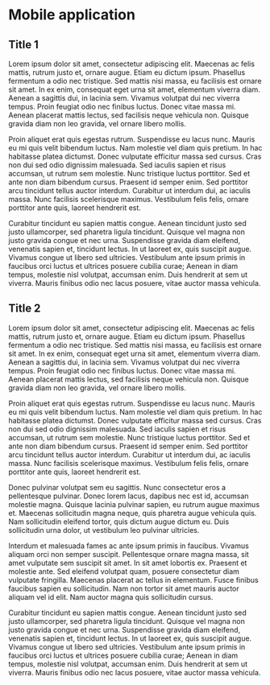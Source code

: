 # Mobile application

## Title 1

Lorem ipsum dolor sit amet, consectetur adipiscing elit. Maecenas ac felis mattis, rutrum justo et, ornare augue. Etiam eu dictum ipsum. Phasellus fermentum a odio nec tristique. Sed mattis nisi massa, eu facilisis est ornare sit amet. In ex enim, consequat eget urna sit amet, elementum viverra diam. Aenean a sagittis dui, in lacinia sem. Vivamus volutpat dui nec viverra tempus. Proin feugiat odio nec finibus luctus. Donec vitae massa mi. Aenean placerat mattis lectus, sed facilisis neque vehicula non. Quisque gravida diam non leo gravida, vel ornare libero mollis.

Proin aliquet erat quis egestas rutrum. Suspendisse eu lacus nunc. Mauris eu mi quis velit bibendum luctus. Nam molestie vel diam quis pretium. In hac habitasse platea dictumst. Donec vulputate efficitur massa sed cursus. Cras non dui sed odio dignissim malesuada. Sed iaculis sapien et risus accumsan, ut rutrum sem molestie. Nunc tristique luctus porttitor. Sed et ante non diam bibendum cursus. Praesent id semper enim. Sed porttitor arcu tincidunt tellus auctor interdum. Curabitur ut interdum dui, ac iaculis massa. Nunc facilisis scelerisque maximus. Vestibulum felis felis, ornare porttitor ante quis, laoreet hendrerit est.

Curabitur tincidunt eu sapien mattis congue. Aenean tincidunt justo sed justo ullamcorper, sed pharetra ligula tincidunt. Quisque vel magna non justo gravida congue et nec urna. Suspendisse gravida diam eleifend, venenatis sapien et, tincidunt lectus. In ut laoreet ex, quis suscipit augue. Vivamus congue ut libero sed ultricies. Vestibulum ante ipsum primis in faucibus orci luctus et ultrices posuere cubilia curae; Aenean in diam tempus, molestie nisl volutpat, accumsan enim. Duis hendrerit at sem ut viverra. Mauris finibus odio nec lacus posuere, vitae auctor massa vehicula.

## Title 2

Lorem ipsum dolor sit amet, consectetur adipiscing elit. Maecenas ac felis mattis, rutrum justo et, ornare augue. Etiam eu dictum ipsum. Phasellus fermentum a odio nec tristique. Sed mattis nisi massa, eu facilisis est ornare sit amet. In ex enim, consequat eget urna sit amet, elementum viverra diam. Aenean a sagittis dui, in lacinia sem. Vivamus volutpat dui nec viverra tempus. Proin feugiat odio nec finibus luctus. Donec vitae massa mi. Aenean placerat mattis lectus, sed facilisis neque vehicula non. Quisque gravida diam non leo gravida, vel ornare libero mollis.

Proin aliquet erat quis egestas rutrum. Suspendisse eu lacus nunc. Mauris eu mi quis velit bibendum luctus. Nam molestie vel diam quis pretium. In hac habitasse platea dictumst. Donec vulputate efficitur massa sed cursus. Cras non dui sed odio dignissim malesuada. Sed iaculis sapien et risus accumsan, ut rutrum sem molestie. Nunc tristique luctus porttitor. Sed et ante non diam bibendum cursus. Praesent id semper enim. Sed porttitor arcu tincidunt tellus auctor interdum. Curabitur ut interdum dui, ac iaculis massa. Nunc facilisis scelerisque maximus. Vestibulum felis felis, ornare porttitor ante quis, laoreet hendrerit est.

Donec pulvinar volutpat sem eu sagittis. Nunc consectetur eros a pellentesque pulvinar. Donec lorem lacus, dapibus nec est id, accumsan molestie magna. Quisque lacinia pulvinar sapien, eu rutrum augue maximus et. Maecenas sollicitudin magna neque, quis pharetra augue vehicula quis. Nam sollicitudin eleifend tortor, quis dictum augue dictum eu. Duis sollicitudin urna dolor, ut vestibulum leo pulvinar ultricies.

Interdum et malesuada fames ac ante ipsum primis in faucibus. Vivamus aliquam orci non semper suscipit. Pellentesque ornare magna massa, sit amet vulputate sem suscipit sit amet. In sit amet lobortis ex. Praesent et molestie ante. Sed eleifend volutpat quam, posuere consectetur diam vulputate fringilla. Maecenas placerat ac tellus in elementum. Fusce finibus faucibus sapien eu sollicitudin. Nam non tortor sit amet mauris auctor aliquam vel id elit. Nam auctor magna quis sollicitudin cursus.

Curabitur tincidunt eu sapien mattis congue. Aenean tincidunt justo sed justo ullamcorper, sed pharetra ligula tincidunt. Quisque vel magna non justo gravida congue et nec urna. Suspendisse gravida diam eleifend, venenatis sapien et, tincidunt lectus. In ut laoreet ex, quis suscipit augue. Vivamus congue ut libero sed ultricies. Vestibulum ante ipsum primis in faucibus orci luctus et ultrices posuere cubilia curae; Aenean in diam tempus, molestie nisl volutpat, accumsan enim. Duis hendrerit at sem ut viverra. Mauris finibus odio nec lacus posuere, vitae auctor massa vehicula.
